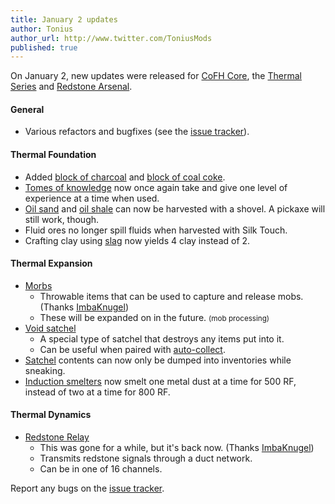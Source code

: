 ```yaml
---
title: January 2 updates
author: Tonius
author_url: http://www.twitter.com/ToniusMods
published: true
---
```


On January 2, new updates were released for [CoFH Core](/docs/1.12/cofh-core-4/), the
[Thermal Series](/docs/#thermal-series) and [Redstone
Arsenal](/docs/1.12/redstone-arsenal-2/).

#### General
* Various refactors and bugfixes (see the [issue
  tracker](https://github.com/CoFH/Feedback/issues?q=is%3Aissue+is%3Aclosed+label%3Afixed+sort%3Aupdated-desc)).

#### Thermal Foundation
* Added [block of charcoal](/docs/1.12/thermal-foundation-2/block-of-charcoal/) and [block of coal
  coke](/docs/1.12/thermal-foundation-2/block-of-coal-coke/).
* [Tomes of knowledge](/docs/1.12/thermal-foundation-2/tome-of-knowledge/) now once again take and give
  one level of experience at a time when used.
* [Oil sand](/docs/1.12/thermal-foundation-2/oil-sand/) and [oil shale](/docs/1.12/thermal-foundation-2/oil-shale/) can now be
  harvested with a shovel. A pickaxe will still work, though.
* Fluid ores no longer spill fluids when harvested with Silk Touch.
* Crafting clay using [slag](/docs/1.12/thermal-foundation-2/slag/) now yields 4 clay instead of 2.

#### Thermal Expansion
* [Morbs](/docs/1.12/thermal-expansion-5/morb/)
  * Throwable items that can be used to capture and release mobs. (Thanks
    [ImbaKnugel](https://github.com/ImbaKnugel))
  * These will be expanded on in the future. <small>(mob processing)</small>
* [Void satchel](/docs/1.12/thermal-expansion-5/satchel/)
  * A special type of satchel that destroys any items put into it.
  * Can be useful when paired with [auto-collect](/docs/1.12/thermal-expansion-5/satchel/#auto-collect).
* [Satchel](/docs/1.12/thermal-expansion-5/satchel/) contents can now only be dumped into inventories
  while sneaking.
* [Induction smelters](/docs/1.12/thermal-expansion-5/induction-smelter/) now smelt one metal dust at a
  time for 500 RF, instead of two at a time for 800 RF.

#### Thermal Dynamics
* [Redstone Relay](/docs/1.12/thermal-dynamics-2/redstone-relay/)
  * This was gone for a while, but it's back now. (Thanks
    [ImbaKnugel](https://github.com/ImbaKnugel))
  * Transmits redstone signals through a duct network.
  * Can be in one of 16 channels.

Report any bugs on the [issue tracker](http://www.github.com/CoFH/Feedback).
